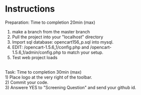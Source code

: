 Instructions
=============

Preparation: Time to completion 20min (max)<br>
1) make a branch from the master branch<br>
2) Pull the project into your "localhost" directory<br>
3) Import sql database: opencart156_p.sql into mysql.<br>
4) EDIT: /opencart-1.5.6_1/config.php and /opencart-1.5.6_1/admin/config.php to match your setup.<br>
5) Test web project loads<br>
<br>
Task: Time to completion 30min (max)<br>
1) Place logo at the very right of the toolbar. <br>
2) Commit your code.<br>
3) Answere YES to "Screening Question" and send your github id.<br>
